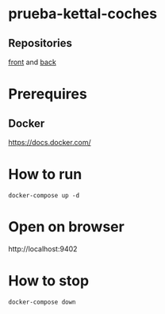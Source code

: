 # prueba-kettal-coches


## Repositories
[front](https://github.com/carolinedesousasantos/prueba-coches-front.git) and
[back](https://github.com/carolinedesousasantos/prueba-coches-back.git)



# Prerequires

## Docker 
https://docs.docker.com/


# How to run

```
docker-compose up -d
```


# Open on browser

http://localhost:9402


# How to stop

```
docker-compose down
```
